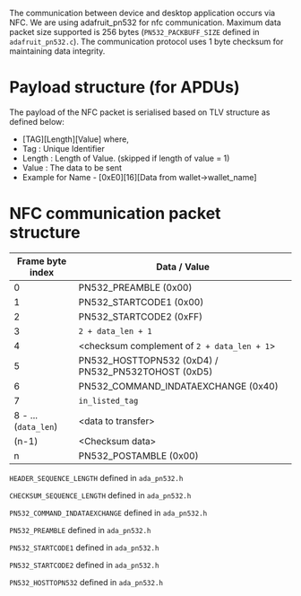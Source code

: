 
The communication between device and desktop application occurs via NFC.
We are using adafruit_pn532 for nfc communication.
Maximum data packet size supported is 256 bytes (`PN532_PACKBUFF_SIZE` defined in `adafruit_pn532.c`).
The communication protocol uses 1 byte checksum for maintaining data integrity.

# Payload structure (for APDUs)
The payload of the NFC packet is serialised based on TLV structure as defined below:
 * [TAG][Length][Value] where,
 * Tag : Unique Identifier
 * Length : Length of Value. (skipped if length of value = 1)
 * Value : The data to be sent
 * Example for Name - [0xE0][16][Data from wallet->wallet_name]

# NFC communication packet structure
| Frame byte index | Data / Value |
| --- | --- |
| 0 | PN532_PREAMBLE (0x00) |
| 1 | PN532_STARTCODE1 (0x00) |
| 2 | PN532_STARTCODE2 (0xFF) |
| 3 | `2 + data_len + 1` |
| 4 | &lt;checksum complement of `2 + data_len + 1`&gt; |
| 5 | PN532_HOSTTOPN532 (0xD4) / PN532_PN532TOHOST (0xD5) |
| 6 | PN532_COMMAND_INDATAEXCHANGE (0x40) |
| 7 | `in_listed_tag` |
| 8 - ... (`data_len`) | &lt;data to transfer&gt; |
| (n-1) | &lt;Checksum data&gt; |
| n | PN532_POSTAMBLE (0x00) |

`HEADER_SEQUENCE_LENGTH` defined in `ada_pn532.h`

`CHECKSUM_SEQUENCE_LENGTH` defined in `ada_pn532.h`

`PN532_COMMAND_INDATAEXCHANGE` defined in `ada_pn532.h`

`PN532_PREAMBLE` defined in `ada_pn532.h`

`PN532_STARTCODE1` defined in `ada_pn532.h`

`PN532_STARTCODE2` defined in `ada_pn532.h`

`PN532_HOSTTOPN532` defined in  `ada_pn532.h`
